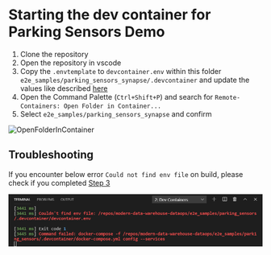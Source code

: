 # Starting the dev container for Parking Sensors Demo

1. Clone the repository
2. Open the repository in vscode
3. Copy the `.envtemplate` to `devcontainer.env` within this folder `e2e_samples/parking_sensors_synapse/.devcontainer`
and update the values like described [here](../README.md#software-pre-requisites-if-you-use-dev-container)
4. Open the Command Palette (`Ctrl+Shift+P`) and search for `Remote-Containers: Open Folder in Container...`
5. Select `e2e_samples/parking_sensors_synapse` and confirm

![OpenFolderInContainer](images/parking_sensors_dev_container_start.gif)

## Troubleshooting

If you encounter below error `Could not find env file` on build, please check if you completed [Step 3](../README.md#software-pre-requisites-if-you-use-dev-container)

![ContainerBuildError](images/devcontainer_build_error.png)
